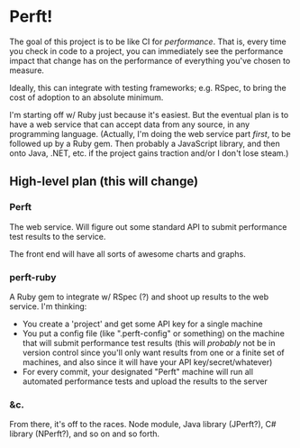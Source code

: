 Perft!
======

The goal of this project is to be like CI for *performance*. That is, every time you check in code to a project, you can immediately see the performance impact that change has on the performance of everything you've chosen to measure.

Ideally, this can integrate with testing frameworks; e.g. RSpec, to bring the cost of adoption to an absolute minimum.

I'm starting off w/ Ruby just because it's easiest. But the eventual plan is to have a web service that can accept data from any source, in any programming language. (Actually, I'm doing the web service part *first*, to be followed up by a Ruby gem. Then probably a JavaScript library, and then onto Java, .NET, etc. if the project gains traction and/or I don't lose steam.)

High-level plan (this will change)
----------------------------------

### Perft

The web service. Will figure out some standard API to submit performance test results to the service.

The front end will have all sorts of awesome charts and graphs.

### perft-ruby

A Ruby gem to integrate w/ RSpec (?) and shoot up results to the web service. I'm thinking:

- You create a 'project' and get some API key for a single machine
- You put a config file (like ".perft-config" or something) on the machine that will submit performance test results (this will *probably* not be in version control since you'll only want results from one or a finite set of machines, and also since it will have your API key/secret/whatever)
- For every commit, your designated "Perft" machine will run all automated performance tests and upload the results to the server

### &c.

From there, it's off to the races. Node module, Java library (JPerft?), C# library (NPerft?), and so on and so forth.
